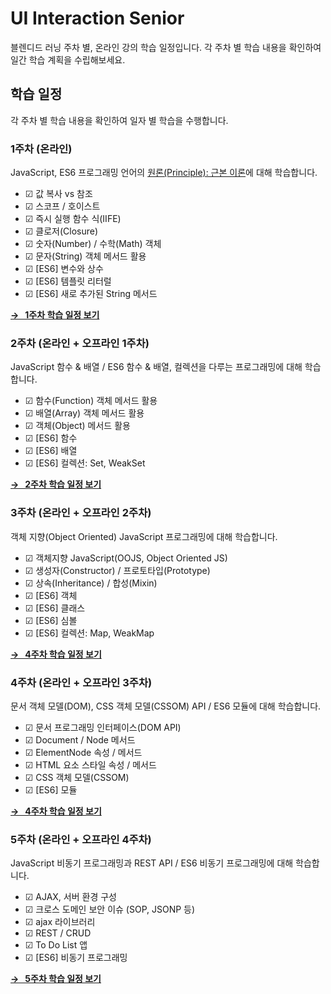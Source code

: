 # UI Interaction Senior 

블렌디드 러닝 주차 별, 온라인 강의 학습 일정입니다. 각 주차 별 학습 내용을 확인하여 일간 학습 계획을 수립해보세요.

## 학습 일정

각 주차 별 학습 내용을 확인하여 일자 별 학습을 수행합니다.

### 1주차 (온라인)

JavaScript, ES6 프로그래밍 언어의 [원론(Principle): 근본 이론](https://bit.ly/2Yllay1)에 대해 학습합니다.

- ☑︎ 값 복사 vs 참조
- ☑︎ 스코프 / 호이스트
- ☑︎ 즉시 실행 함수 식(IIFE)
- ☑︎ 클로저(Closure)
- ☑︎ 숫자(Number) / 수학(Math) 객체
- ☑︎ 문자(String) 객체 메서드 활용
- ☑︎ [ES6] 변수와 상수
- ☑︎ [ES6] 템플릿 리터럴
- ☑︎ [ES6] 새로 추가된 String 메서드

**[→ &nbsp; 1주차 학습 일정 보기](./WEEK01.md)**


### 2주차 (온라인 + 오프라인 1주차)

JavaScript 함수 & 배열 / ES6 함수 & 배열, 컬렉션을 다루는 프로그래밍에 대해 학습합니다.

- ☑︎ 함수(Function) 객체 메서드 활용
- ☑︎ 배열(Array) 객체 메서드 활용
- ☑︎ 객체(Object) 메서드 활용
- ☑︎ [ES6] 함수
- ☑︎ [ES6] 배열
- ☑︎ [ES6] 컬렉션: Set, WeakSet

**[→ &nbsp; 2주차 학습 일정 보기](./WEEK02.md)**


### 3주차 (온라인 + 오프라인 2주차)

객체 지향(Object Oriented) JavaScript 프로그래밍에 대해 학습합니다.

- ☑︎ 객체지향 JavaScript(OOJS, Object Oriented JS)
- ☑︎ 생성자(Constructor) / 프로토타입(Prototype)
- ☑︎ 상속(Inheritance) / 합성(Mixin)
- ☑︎ [ES6] 객체
- ☑︎ [ES6] 클래스
- ☑︎ [ES6] 심볼
- ☑︎ [ES6] 컬렉션: Map, WeakMap

**[→ &nbsp; 4주차 학습 일정 보기](./WEEK03.md)**

### 4주차 (온라인 + 오프라인 3주차)

문서 객체 모델(DOM), CSS 객체 모델(CSSOM) API / ES6 모듈에 대해 학습합니다.

- ☑︎ 문서 프로그래밍 인터페이스(DOM API)
- ☑︎ Document / Node 메서드
- ☑︎ ElementNode 속성 / 메서드
- ☑︎ HTML 요소 스타일 속성 / 메서드
- ☑︎ CSS 객체 모델(CSSOM)
- ☑︎ [ES6] 모듈

**[→ &nbsp; 4주차 학습 일정 보기](./WEEK04.md)**

### 5주차 (온라인 + 오프라인 4주차)

JavaScript 비동기 프로그래밍과 REST API / ES6 비동기 프로그래밍에 대해 학습합니다.

- ☑︎ AJAX, 서버 환경 구성
- ☑︎ 크로스 도메인 보안 이슈 (SOP, JSONP 등)
- ☑︎ ajax 라이브러리
- ☑︎ REST / CRUD
- ☑︎ To Do List 앱
- ☑︎ [ES6] 비동기 프로그래밍

**[→ &nbsp; 5주차 학습 일정 보기](./WEEK05.md)**